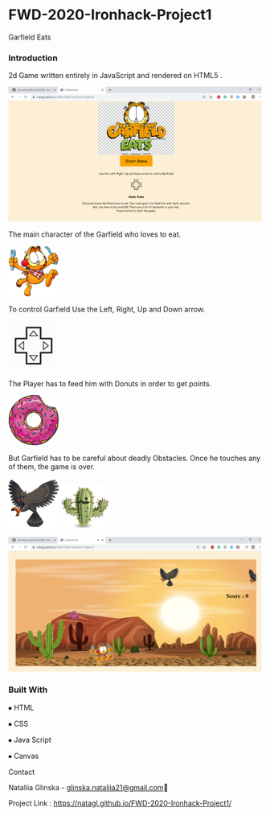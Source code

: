 # FWD-2020-Ironhack-Project1
Garfield Eats      

### Introduction
 2d  Game written entirely in JavaScript and rendered on HTML5  <canvas>. 
	
<img src="/Screenshots/1.png" width="1000"> 
		
The main character of the Garfield who loves to eat.

<img src="/images/garfieldEating.png" width="100">
                                                   
To control Garfield Use the Left, Right, Up and Down arrow. 

<img src="/images/arrows1.png" width="100">
				 
 The Player has to feed him with Donuts in order to get points.   
 
 <img src="/images/donut.png" width="100">

But Garfield has to be careful about deadly Obstacles. Once he touches any of them, the game is over.
 
 <img src="/images/bird.png" width="100">                        <img src="/images/cactus.png" width="100">




<img src="/Screenshots/2.png" width="1000"> 


### Built With

⦁	HTML

⦁	CSS

⦁	Java Script

⦁	Canvas


Contact

Nataliia Glinska -  glinska.nataliia21@gmail.com📩

Project Link : https://natagl.github.io/FWD-2020-Ironhack-Project1/


	


